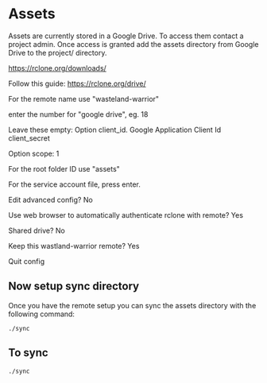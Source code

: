 # Assets

Assets are currently stored in a Google Drive. To access them contact a project admin. Once access is granted add the assets directory from Google Drive to the project/ directory.

https://rclone.org/downloads/

Follow this guide: https://rclone.org/drive/

For the remote name use "wasteland-warrior"

enter the number for "google drive", eg. 18

Leave these empty:
Option client_id.
Google Application Client Id
client_secret

Option scope: 1

For the root folder ID use "assets"

For the service account file, press enter.

Edit advanced config? No

Use web browser to automatically authenticate rclone with remote? Yes

Shared drive? No

Keep this wastland-warrior remote? Yes

Quit config

## Now setup sync directory

Once you have the remote setup you can sync the assets directory with the following command:

`./sync`

## To sync

`./sync`
